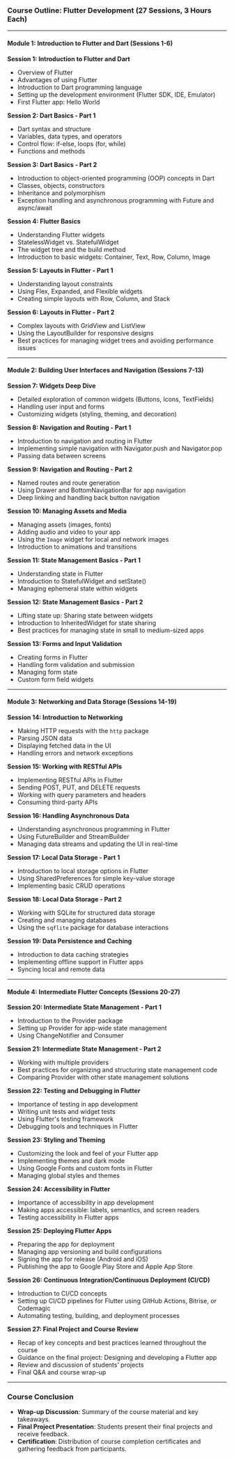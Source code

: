 ### Course Outline: Flutter Development (27 Sessions, 3 Hours Each)

---

#### **Module 1: Introduction to Flutter and Dart (Sessions 1-6)**

**Session 1: Introduction to Flutter and Dart**
- Overview of Flutter
- Advantages of using Flutter
- Introduction to Dart programming language
- Setting up the development environment (Flutter SDK, IDE, Emulator)
- First Flutter app: Hello World

**Session 2: Dart Basics - Part 1**
- Dart syntax and structure
- Variables, data types, and operators
- Control flow: if-else, loops (for, while)
- Functions and methods

**Session 3: Dart Basics - Part 2**
- Introduction to object-oriented programming (OOP) concepts in Dart
- Classes, objects, constructors
- Inheritance and polymorphism
- Exception handling and asynchronous programming with Future and async/await

**Session 4: Flutter Basics**
- Understanding Flutter widgets
- StatelessWidget vs. StatefulWidget
- The widget tree and the build method
- Introduction to basic widgets: Container, Text, Row, Column, Image

**Session 5: Layouts in Flutter - Part 1**
- Understanding layout constraints
- Using Flex, Expanded, and Flexible widgets
- Creating simple layouts with Row, Column, and Stack

**Session 6: Layouts in Flutter - Part 2**
- Complex layouts with GridView and ListView
- Using the LayoutBuilder for responsive designs
- Best practices for managing widget trees and avoiding performance issues

---

#### **Module 2: Building User Interfaces and Navigation (Sessions 7-13)**

**Session 7: Widgets Deep Dive**
- Detailed exploration of common widgets (Buttons, Icons, TextFields)
- Handling user input and forms
- Customizing widgets (styling, theming, and decoration)

**Session 8: Navigation and Routing - Part 1**
- Introduction to navigation and routing in Flutter
- Implementing simple navigation with Navigator.push and Navigator.pop
- Passing data between screens

**Session 9: Navigation and Routing - Part 2**
- Named routes and route generation
- Using Drawer and BottomNavigationBar for app navigation
- Deep linking and handling back button navigation

**Session 10: Managing Assets and Media**
- Managing assets (images, fonts)
- Adding audio and video to your app
- Using the `Image` widget for local and network images
- Introduction to animations and transitions

**Session 11: State Management Basics - Part 1**
- Understanding state in Flutter
- Introduction to StatefulWidget and setState()
- Managing ephemeral state within widgets

**Session 12: State Management Basics - Part 2**
- Lifting state up: Sharing state between widgets
- Introduction to InheritedWidget for state sharing
- Best practices for managing state in small to medium-sized apps

**Session 13: Forms and Input Validation**
- Creating forms in Flutter
- Handling form validation and submission
- Managing form state
- Custom form field widgets

---

#### **Module 3: Networking and Data Storage (Sessions 14-19)**

**Session 14: Introduction to Networking**
- Making HTTP requests with the `http` package
- Parsing JSON data
- Displaying fetched data in the UI
- Handling errors and network exceptions

**Session 15: Working with RESTful APIs**
- Implementing RESTful APIs in Flutter
- Sending POST, PUT, and DELETE requests
- Working with query parameters and headers
- Consuming third-party APIs

**Session 16: Handling Asynchronous Data**
- Understanding asynchronous programming in Flutter
- Using FutureBuilder and StreamBuilder
- Managing data streams and updating the UI in real-time

**Session 17: Local Data Storage - Part 1**
- Introduction to local storage options in Flutter
- Using SharedPreferences for simple key-value storage
- Implementing basic CRUD operations

**Session 18: Local Data Storage - Part 2**
- Working with SQLite for structured data storage
- Creating and managing databases
- Using the `sqflite` package for database interactions

**Session 19: Data Persistence and Caching**
- Introduction to data caching strategies
- Implementing offline support in Flutter apps
- Syncing local and remote data

---

#### **Module 4: Intermediate Flutter Concepts (Sessions 20-27)**

**Session 20: Intermediate State Management - Part 1**
- Introduction to the Provider package
- Setting up Provider for app-wide state management
- Using ChangeNotifier and Consumer

**Session 21: Intermediate State Management - Part 2**
- Working with multiple providers
- Best practices for organizing and structuring state management code
- Comparing Provider with other state management solutions

**Session 22: Testing and Debugging in Flutter**
- Importance of testing in app development
- Writing unit tests and widget tests
- Using Flutter's testing framework
- Debugging tools and techniques in Flutter

**Session 23: Styling and Theming**
- Customizing the look and feel of your Flutter app
- Implementing themes and dark mode
- Using Google Fonts and custom fonts in Flutter
- Managing global styles and themes

**Session 24: Accessibility in Flutter**
- Importance of accessibility in app development
- Making apps accessible: labels, semantics, and screen readers
- Testing accessibility in Flutter apps

**Session 25: Deploying Flutter Apps**
- Preparing the app for deployment
- Managing app versioning and build configurations
- Signing the app for release (Android and iOS)
- Publishing the app to Google Play Store and Apple App Store

**Session 26: Continuous Integration/Continuous Deployment (CI/CD)**
- Introduction to CI/CD concepts
- Setting up CI/CD pipelines for Flutter using GitHub Actions, Bitrise, or Codemagic
- Automating testing, building, and deployment processes

**Session 27: Final Project and Course Review**
- Recap of key concepts and best practices learned throughout the course
- Guidance on the final project: Designing and developing a Flutter app
- Review and discussion of students’ projects
- Final Q&A and course wrap-up

---

### **Course Conclusion**
- **Wrap-up Discussion**: Summary of the course material and key takeaways.
- **Final Project Presentation**: Students present their final projects and receive feedback.
- **Certification**: Distribution of course completion certificates and gathering feedback from participants.
